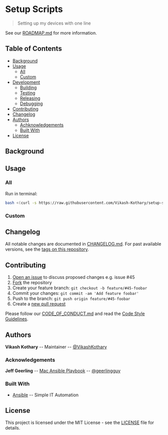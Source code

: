 # Setup Scripts

<!-- TODO: Shields (see:shields.io) -->

> Setting up my devices with one line

<!-- TODO: Project description w/ screenshots -->

See our [ROADMAP.md](ROADMAP.md) for more information.

## Table of Contents

- [Background](#background)
- [Usage](#usage)
    - [All](#all)
    - [Custom](#cust)
- [Development](#development)
    - [Building](#building)
    - [Testing](#testing)
    - [Releasing](#releasing)
    - [Debugging](#debugging)
- [Contributing](#contributing)
- [Changelog](#changelog)
- [Authors](#authors)
    - [Achknowledgements](#achknowledgements)
	- [Built With](#built-with)
- [License](#license)

## Background

<!-- TODO: Project Background -->

## Usage

### All
Run in terminal:
```bash
bash <(curl -s https://raw.githubusercontent.com/Vikash-Kothary/setup-scripts/master/scripts/VIKASH-LAPTOP.sh)
```

### Custom
<!-- TODO: Deploy to server -->

## Changelog
All notable changes are documented in [CHANGELOG.md](CHANGELOG.md). For past available versions, see the [tags on this repository](https://github.com/Vikash-Kothary/setup-scripts/tags).

## Contributing
1. [Open an issue](https://github.com/Vikash-Kothary/setup-scripts/issues/new) to discuss proposed changes e.g. issue #45
2. [Fork](https://github.com/Vikash-Kothary/setup-scripts/fork) the repository
3. Create your feature branch: `git checkout -b feature/#45-foobar`
4. Commit your changes: `git commit -am 'Add feature foobar'`
5. Push to the branch: `git push origin feature/#45-foobar`
6. Create a [new pull request](https://github.com/Vikash-Kothary/setup-scripts/compare)

Please follow our [CODE_OF_CONDUCT.md]() and read the [Code Style Guidelines]().

## Authors
**Vikash Kothary** -- Maintainer -- [@VikashKothary](https://github.com/VikashKothary)

### Acknowledgements
**Jeff Geerling** -- [Mac Ansible Playbook](https://github.com/geerlingguy/mac-dev-playbook) -- [@geerlingguy](https://github.com/geerlingguy)

### Built With
* [Ansible](https://www.ansible.com/) -- Simple IT Automation

## License
This project is licensed under the MIT License - see the [LICENSE](LICENSE) file for details.